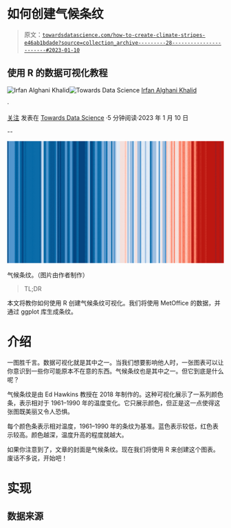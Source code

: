 # 如何创建气候条纹

> 原文：[`towardsdatascience.com/how-to-create-climate-stripes-e46ab1bdade?source=collection_archive---------28-----------------------#2023-01-10`](https://towardsdatascience.com/how-to-create-climate-stripes-e46ab1bdade?source=collection_archive---------28-----------------------#2023-01-10)

## 使用 R 的数据可视化教程

[](https://medium.com/@irfanalghani11?source=post_page-----e46ab1bdade--------------------------------)![Irfan Alghani Khalid](https://medium.com/@irfanalghani11?source=post_page-----e46ab1bdade--------------------------------)[](https://towardsdatascience.com/?source=post_page-----e46ab1bdade--------------------------------)![Towards Data Science](https://towardsdatascience.com/?source=post_page-----e46ab1bdade--------------------------------) [Irfan Alghani Khalid](https://medium.com/@irfanalghani11?source=post_page-----e46ab1bdade--------------------------------)

·

[关注](https://medium.com/m/signin?actionUrl=https%3A%2F%2Fmedium.com%2F_%2Fsubscribe%2Fuser%2F44601cf05927&operation=register&redirect=https%3A%2F%2Ftowardsdatascience.com%2Fhow-to-create-climate-stripes-e46ab1bdade&user=Irfan+Alghani+Khalid&userId=44601cf05927&source=post_page-44601cf05927----e46ab1bdade---------------------post_header-----------) 发表在 [Towards Data Science](https://towardsdatascience.com/?source=post_page-----e46ab1bdade--------------------------------) ·5 分钟阅读·2023 年 1 月 10 日[](https://medium.com/m/signin?actionUrl=https%3A%2F%2Fmedium.com%2F_%2Fvote%2Ftowards-data-science%2Fe46ab1bdade&operation=register&redirect=https%3A%2F%2Ftowardsdatascience.com%2Fhow-to-create-climate-stripes-e46ab1bdade&user=Irfan+Alghani+Khalid&userId=44601cf05927&source=-----e46ab1bdade---------------------clap_footer-----------)

--

[](https://medium.com/m/signin?actionUrl=https%3A%2F%2Fmedium.com%2F_%2Fbookmark%2Fp%2Fe46ab1bdade&operation=register&redirect=https%3A%2F%2Ftowardsdatascience.com%2Fhow-to-create-climate-stripes-e46ab1bdade&source=-----e46ab1bdade---------------------bookmark_footer-----------)![](img/03bfc65addd424d90c810393216fe448.png)

气候条纹。（图片由作者制作）

> TL;DR

本文将教你如何使用 R 创建气候条纹可视化。我们将使用 MetOffice 的数据，并通过 ggplot 库生成条纹。

# 介绍

一图胜千言。数据可视化就是其中之一。当我们想要影响他人时，一张图表可以让你意识到一些你可能原本不在意的东西。气候条纹也是其中之一。但它到底是什么呢？

气候条纹是由 Ed Hawkins 教授在 2018 年制作的。这种可视化展示了一系列颜色条，表示相对于 1961–1990 年的温度变化。它只展示颜色，但正是这一点使得这张图既美丽又令人恐惧。

每个颜色条表示相对温度，1961–1990 年的条纹为基准。蓝色表示较低，红色表示较高。颜色越深，温度升高的程度就越大。

如果你注意到了，文章的封面是气候条纹。现在我们将使用 R 来创建这个图表。废话不多说，开始吧！

# 实现

## 数据来源

